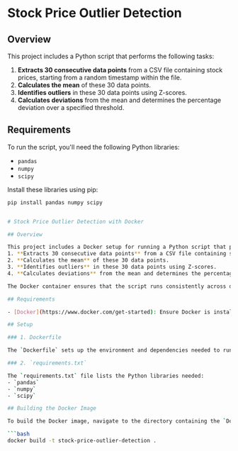 # Stock Price Outlier Detection

## Overview

This project includes a Python script that performs the following tasks:
1. **Extracts 30 consecutive data points** from a CSV file containing stock prices, starting from a random timestamp within the file.
2. **Calculates the mean** of these 30 data points.
3. **Identifies outliers** in these 30 data points using Z-scores.
4. **Calculates deviations** from the mean and determines the percentage deviation over a specified threshold.

## Requirements

To run the script, you'll need the following Python libraries:
- `pandas`
- `numpy`
- `scipy`

Install these libraries using pip:

```bash
pip install pandas numpy scipy


# Stock Price Outlier Detection with Docker

## Overview

This project includes a Docker setup for running a Python script that performs the following tasks:
1. **Extracts 30 consecutive data points** from a CSV file containing stock prices, starting from a random timestamp within the file.
2. **Calculates the mean** of these 30 data points.
3. **Identifies outliers** in these 30 data points using Z-scores.
4. **Calculates deviations** from the mean and determines the percentage deviation over a specified threshold.

The Docker container ensures that the script runs consistently across different environments.

## Requirements

- [Docker](https://www.docker.com/get-started): Ensure Docker is installed on your machine.

## Setup

### 1. Dockerfile

The `Dockerfile` sets up the environment and dependencies needed to run the script. It uses the official Python 3.11 slim image and installs the required Python libraries.

### 2. `requirements.txt`

The `requirements.txt` file lists the Python libraries needed:
- `pandas`
- `numpy`
- `scipy`

## Building the Docker Image

To build the Docker image, navigate to the directory containing the `Dockerfile` and run:

```bash
docker build -t stock-price-outlier-detection .

